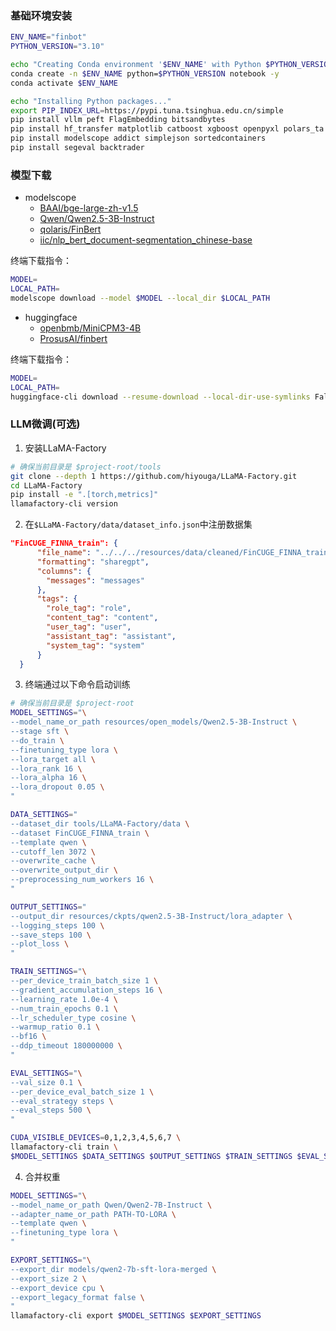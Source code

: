### 基础环境安装

```bash
ENV_NAME="finbot"
PYTHON_VERSION="3.10"

echo "Creating Conda environment '$ENV_NAME' with Python $PYTHON_VERSION..."
conda create -n $ENV_NAME python=$PYTHON_VERSION notebook -y
conda activate $ENV_NAME

echo "Installing Python packages..."
export PIP_INDEX_URL=https://pypi.tuna.tsinghua.edu.cn/simple
pip install vllm peft FlagEmbedding bitsandbytes
pip install hf_transfer matplotlib catboost xgboost openpyxl polars_ta
pip install modelscope addict simplejson sortedcontainers
pip install segeval backtrader
```


### 模型下载

- modelscope
    - [BAAI/bge-large-zh-v1.5](https://modelscope.cn/models/AI-ModelScope/bge-large-zh-v1.5)
    - [Qwen/Qwen2.5-3B-Instruct](https://modelscope.cn/models/Qwen/Qwen2.5-3B-Instruct)
    - [qolaris/FinBert](https://modelscope.cn/models/qolaris/FinBert)
    - [iic/nlp_bert_document-segmentation_chinese-base](https://modelscope.cn/models/iic/nlp_bert_document-segmentation_chinese-base/summary)  

终端下载指令：
```bash
MODEL=
LOCAL_PATH=
modelscope download --model $MODEL --local_dir $LOCAL_PATH
```

- huggingface
    - [openbmb/MiniCPM3-4B]()
    - [ProsusAI/finbert]()  

终端下载指令：
```bash
MODEL=
LOCAL_PATH=
huggingface-cli download --resume-download --local-dir-use-symlinks False $MODEL --local-dir $LOCAL_PATH
```

### LLM微调(可选)

1. 安装LLaMA-Factory

```bash
# 确保当前目录是 $project-root/tools
git clone --depth 1 https://github.com/hiyouga/LLaMA-Factory.git
cd LLaMA-Factory
pip install -e ".[torch,metrics]"
llamafactory-cli version
```

2. 在`$LLaMA-Factory/data/dataset_info.json`中注册数据集

```json
"FinCUGE_FINNA_train": {
      "file_name": "../../../resources/data/cleaned/FinCUGE_FINNA_train.jsonl",
      "formatting": "sharegpt",
      "columns": {
        "messages": "messages"
      },
      "tags": {
        "role_tag": "role",
        "content_tag": "content",
        "user_tag": "user",
        "assistant_tag": "assistant",
        "system_tag": "system"
      }
  }
```

3. 终端通过以下命令启动训练

```bash
# 确保当前目录是 $project-root
MODEL_SETTINGS="\
--model_name_or_path resources/open_models/Qwen2.5-3B-Instruct \
--stage sft \
--do_train \
--finetuning_type lora \
--lora_target all \
--lora_rank 16 \
--lora_alpha 16 \
--lora_dropout 0.05 \
"

DATA_SETTINGS="
--dataset_dir tools/LLaMA-Factory/data \
--dataset FinCUGE_FINNA_train \
--template qwen \
--cutoff_len 3072 \
--overwrite_cache \
--overwrite_output_dir \
--preprocessing_num_workers 16 \
"

OUTPUT_SETTINGS="
--output_dir resources/ckpts/qwen2.5-3B-Instruct/lora_adapter \
--logging_steps 100 \
--save_steps 100 \
--plot_loss \
"

TRAIN_SETTINGS="\
--per_device_train_batch_size 1 \
--gradient_accumulation_steps 16 \
--learning_rate 1.0e-4 \
--num_train_epochs 0.1 \
--lr_scheduler_type cosine \
--warmup_ratio 0.1 \
--bf16 \
--ddp_timeout 180000000 \
"

EVAL_SETTINGS="\
--val_size 0.1 \
--per_device_eval_batch_size 1 \
--eval_strategy steps \
--eval_steps 500 \
"

CUDA_VISIBLE_DEVICES=0,1,2,3,4,5,6,7 \
llamafactory-cli train \
$MODEL_SETTINGS $DATA_SETTINGS $OUTPUT_SETTINGS $TRAIN_SETTINGS $EVAL_SETTINGS
```

4. 合并权重

```bash
MODEL_SETTINGS="\
--model_name_or_path Qwen/Qwen2-7B-Instruct \
--adapter_name_or_path PATH-TO-LORA \
--template qwen \
--finetuning_type lora \
"

EXPORT_SETTINGS="\
--export_dir models/qwen2-7b-sft-lora-merged \
--export_size 2 \
--export_device cpu \
--export_legacy_format false \
"
llamafactory-cli export $MODEL_SETTINGS $EXPORT_SETTINGS
```
